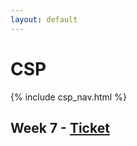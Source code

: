 ```yaml
---
layout: default
---
```


# CSP

{% include csp_nav.html %}

## Week 7 - [Ticket](https://github.com/Archkitten/CS-AP-2/issues/20)
